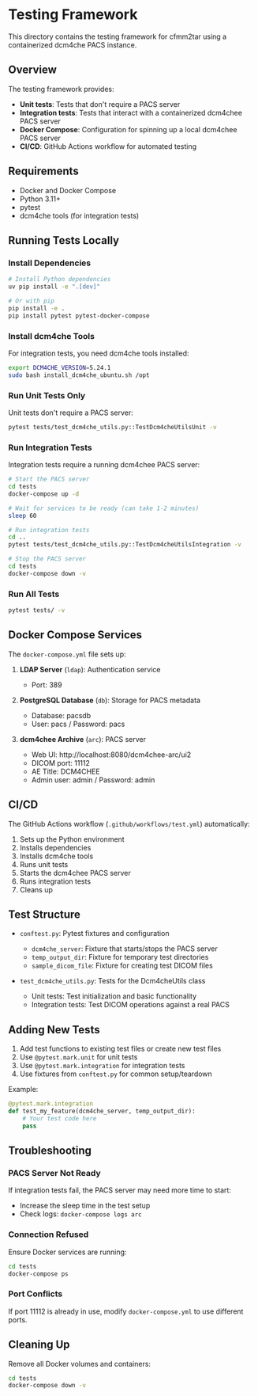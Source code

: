 # Testing Framework

This directory contains the testing framework for cfmm2tar using a containerized dcm4che PACS instance.

## Overview

The testing framework provides:
- **Unit tests**: Tests that don't require a PACS server
- **Integration tests**: Tests that interact with a containerized dcm4chee PACS server
- **Docker Compose**: Configuration for spinning up a local dcm4chee PACS server
- **CI/CD**: GitHub Actions workflow for automated testing

## Requirements

- Docker and Docker Compose
- Python 3.11+
- pytest
- dcm4che tools (for integration tests)

## Running Tests Locally

### Install Dependencies

```bash
# Install Python dependencies
uv pip install -e ".[dev]"

# Or with pip
pip install -e .
pip install pytest pytest-docker-compose
```

### Install dcm4che Tools

For integration tests, you need dcm4che tools installed:

```bash
export DCM4CHE_VERSION=5.24.1
sudo bash install_dcm4che_ubuntu.sh /opt
```

### Run Unit Tests Only

Unit tests don't require a PACS server:

```bash
pytest tests/test_dcm4che_utils.py::TestDcm4cheUtilsUnit -v
```

### Run Integration Tests

Integration tests require a running dcm4chee PACS server:

```bash
# Start the PACS server
cd tests
docker-compose up -d

# Wait for services to be ready (can take 1-2 minutes)
sleep 60

# Run integration tests
cd ..
pytest tests/test_dcm4che_utils.py::TestDcm4cheUtilsIntegration -v

# Stop the PACS server
cd tests
docker-compose down -v
```

### Run All Tests

```bash
pytest tests/ -v
```

## Docker Compose Services

The `docker-compose.yml` file sets up:

1. **LDAP Server** (`ldap`): Authentication service
   - Port: 389
   
2. **PostgreSQL Database** (`db`): Storage for PACS metadata
   - Database: pacsdb
   - User: pacs / Password: pacs

3. **dcm4chee Archive** (`arc`): PACS server
   - Web UI: http://localhost:8080/dcm4chee-arc/ui2
   - DICOM port: 11112
   - AE Title: DCM4CHEE
   - Admin user: admin / Password: admin

## CI/CD

The GitHub Actions workflow (`.github/workflows/test.yml`) automatically:
1. Sets up the Python environment
2. Installs dependencies
3. Installs dcm4che tools
4. Runs unit tests
5. Starts the dcm4chee PACS server
6. Runs integration tests
7. Cleans up

## Test Structure

- `conftest.py`: Pytest fixtures and configuration
  - `dcm4che_server`: Fixture that starts/stops the PACS server
  - `temp_output_dir`: Fixture for temporary test directories
  - `sample_dicom_file`: Fixture for creating test DICOM files

- `test_dcm4che_utils.py`: Tests for the Dcm4cheUtils class
  - Unit tests: Test initialization and basic functionality
  - Integration tests: Test DICOM operations against a real PACS

## Adding New Tests

1. Add test functions to existing test files or create new test files
2. Use `@pytest.mark.unit` for unit tests
3. Use `@pytest.mark.integration` for integration tests
4. Use fixtures from `conftest.py` for common setup/teardown

Example:

```python
@pytest.mark.integration
def test_my_feature(dcm4che_server, temp_output_dir):
    # Your test code here
    pass
```

## Troubleshooting

### PACS Server Not Ready

If integration tests fail, the PACS server may need more time to start:
- Increase the sleep time in the test setup
- Check logs: `docker-compose logs arc`

### Connection Refused

Ensure Docker services are running:
```bash
cd tests
docker-compose ps
```

### Port Conflicts

If port 11112 is already in use, modify `docker-compose.yml` to use different ports.

## Cleaning Up

Remove all Docker volumes and containers:

```bash
cd tests
docker-compose down -v
```
